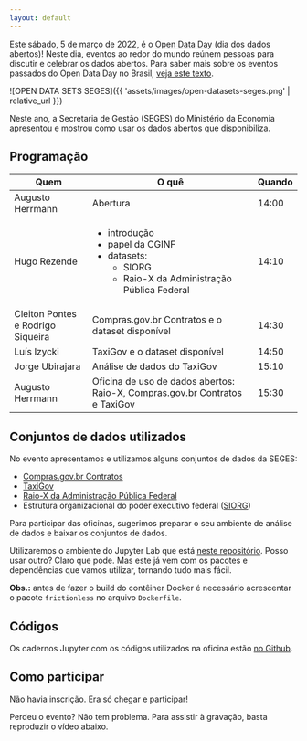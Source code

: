 ```yaml
---
layout: default
---
```


Este sábado, 5 de março de 2022, é o
[Open Data Day](https://opendataday.org/pt_br/) (dia dos dados abertos)!
Neste dia, eventos ao redor do mundo reúnem pessoas para discutir e
celebrar os dados abertos. Para saber mais sobre os eventos passados do
Open Data Day no Brasil,
[veja este texto](https://herrmann.tech/pt/blog/2022/02/23/open-data-day-2022-esta-chegando-conheca-os-anteriores-no-brasil.html).

![OPEN DATA SETS SEGES]({{ 'assets/images/open-datasets-seges.png' | relative_url }})

Neste ano, a Secretaria de Gestão (SEGES) do Ministério da Economia
apresentou e mostrou como usar os dados abertos que disponibiliza.

## Programação

| Quem | O quê | Quando |
|---|---|---|
| Augusto Herrmann | Abertura | 14:00 |
| Hugo Rezende | <ul><li>introdução</li><li>papel da CGINF</li><li>datasets: <ul><li>SIORG</li><li>Raio-X da Administração Pública Federal</li></ul></ul> | 14:10 |
| Cleiton Pontes e Rodrigo Siqueira | Compras.gov.br Contratos e o dataset disponível | 14:30 |
| Luís Izycki | TaxiGov e o dataset disponível | 14:50 |
| Jorge Ubirajara | Análise de dados do TaxiGov | 15:10 |
| Augusto Herrmann | Oficina de uso de dados abertos: Raio-X, Compras.gov.br Contratos e TaxiGov | 15:30 |

## Conjuntos de dados utilizados

No evento apresentamos e utilizamos alguns conjuntos de dados da SEGES:

* [Compras.gov.br Contratos](https://dados.gov.br/dataset/comprasnet-contratos)
* [TaxiGov](https://dados.gov.br/dataset/corridas-do-taxigov)
* [Raio-X da Administração Pública Federal](https://dados.gov.br/dataset/raio-x-da-administracao-publica-federal)
* Estrutura organizacional do poder executivo federal
([SIORG](https://dados.gov.br/dataset/siorg))

Para participar das oficinas, sugerimos preparar o seu ambiente de
análise de dados e baixar os conjuntos de dados.

Utilizaremos o ambiente do Jupyter Lab que está
[neste repositório](https://github.com/augusto-herrmann/docker-jupyter-extensible).
Posso usar outro? Claro que pode. Mas este já vem com os pacotes e
dependências que vamos utilizar, tornando tudo mais fácil.

**Obs.:** antes de fazer o build do contêiner Docker é necessário acrescentar
o pacote `frictionless` no arquivo `Dockerfile`.

## Códigos

Os cadernos Jupyter com os códigos utilizados na oficina estão
[no Github](https://github.com/economiagovbr/opendataday2022/tree/main/notebooks).

## Como participar

Não havia inscrição. Era só chegar e participar!

Perdeu o evento? Não tem problema. Para assistir à gravação, basta
reproduzir o vídeo abaixo.
